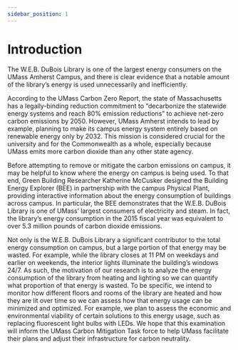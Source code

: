 ```yaml
---
sidebar_position: 1
---
```


# Introduction

The W.E.B. DuBois Library is one of the largest energy consumers on the UMass Amherst Campus, and there is clear evidence that a notable amount of the library’s energy is used unnecessarily and inefficiently.

According to the UMass Carbon Zero Report, the state of Massachusetts has a legally-binding reduction commitment to “decarbonize the statewide energy systems and reach 80% emission reductions” to achieve net-zero carbon emissions by 2050. However, UMass Amherst intends to lead by example, planning to make its campus energy system entirely based on renewable energy only by 2032. This mission is considered crucial for the university and for the Commonwealth as a whole, especially because UMass emits more carbon dioxide than any other state agency.

Before attempting to remove or mitigate the carbon emissions on campus, it may be helpful to know where the energy on campus is being used. To that end, Green Building Researcher Katherine McCusker designed the Building Energy Explorer (BEE) in partnership with the campus Physical Plant, providing interactive information about the energy consumption of buildings across campus. In particular, the BEE demonstrates that the W.E.B. DuBois Library is one of UMass’ largest consumers of electricity and steam. In fact, the library’s energy consumption in the 2015 fiscal year was equivalent to over 5.3 million pounds of carbon dioxide emissions. 

Not only is the W.E.B. DuBois Library a significant contributor to the total energy consumption on campus, but a large portion of that energy may be wasted. For example, while the library closes at 11 PM on weekdays and earlier on weekends, the interior lights illuminate the building’s windows 24/7. As such, the motivation of our research is to analyze the energy consumption of the library from heating and lighting so we can quantify what proportion of that energy is wasted. To be specific, we intend to monitor how different floors and rooms of the library are heated and how they are lit over time so we can assess how that energy usage can be minimized and optimized. For example, we plan to assess the economic and environmental viability of certain solutions to this energy usage, such as replacing fluorescent light bulbs with LEDs. We hope that this examination will inform the UMass Carbon Mitigation Task force to help UMass facilitate their plans and adjust their infrastructure for carbon neutrality.